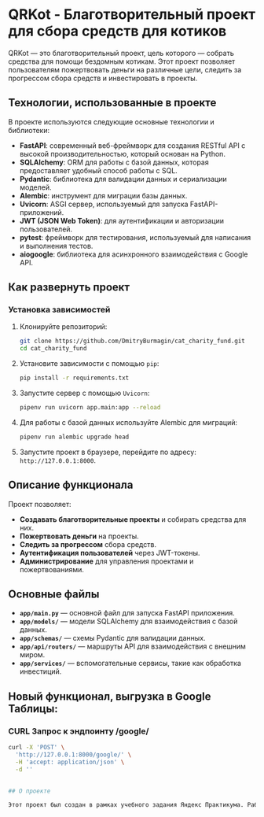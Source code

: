# QRKot - Благотворительный проект для сбора средств для котиков

QRKot — это благотворительный проект, цель которого — собрать средства для помощи бездомным котикам. Этот проект позволяет пользователям пожертвовать деньги на различные цели, следить за прогрессом сбора средств и инвестировать в проекты.

## Технологии, использованные в проекте

В проекте используются следующие основные технологии и библиотеки:

- **FastAPI**: современный веб-фреймворк для создания RESTful API с высокой производительностью, который основан на Python.
- **SQLAlchemy**: ORM для работы с базой данных, которая предоставляет удобный способ работы с SQL.
- **Pydantic**: библиотека для валидации данных и сериализации моделей.
- **Alembic**: инструмент для миграции базы данных.
- **Uvicorn**: ASGI сервер, используемый для запуска FastAPI-приложений.
- **JWT (JSON Web Token)**: для аутентификации и авторизации пользователей.
- **pytest**: фреймворк для тестирования, используемый для написания и выполнения тестов.
- **aiogoogle**: библиотека для асинхронного взаимодействия с Google API.

## Как развернуть проект

### Установка зависимостей

1. Клонируйте репозиторий:

    ```bash
    git clone https://github.com/DmitryBurmagin/cat_charity_fund.git
    cd cat_charity_fund
    ```

2. Установите зависимости с помощью `pip`:

    ```bash
    pip install -r requirements.txt
    ```

3. Запустите сервер с помощью `Uvicorn`:

    ```bash
    pipenv run uvicorn app.main:app --reload
    ```

4. Для работы с базой данных используйте Alembic для миграций:

    ```bash
    pipenv run alembic upgrade head
    ```

5. Запустите проект в браузере, перейдите по адресу: `http://127.0.0.1:8000`.

## Описание функционала

Проект позволяет:

- **Создавать благотворительные проекты** и собирать средства для них.
- **Пожертвовать деньги** на проекты.
- **Следить за прогрессом** сбора средств.
- **Аутентификация пользователей** через JWT-токены.
- **Администрирование** для управления проектами и пожертвованиями.

## Основные файлы

- **`app/main.py`** — основной файл для запуска FastAPI приложения.
- **`app/models/`** — модели SQLAlchemy для взаимодействия с базой данных.
- **`app/schemas/`** — схемы Pydantic для валидации данных.
- **`app/api/routers/`** — маршруты API для взаимодействия с внешним миром.
- **`app/services/`** — вспомогательные сервисы, такие как обработка инвестиций.


## Новый функционал, выгрузка в Google Таблицы: 

### CURL Запрос к эндпоинту /google/

```bash
curl -X 'POST' \
  'http://127.0.0.1:8000/google/' \
  -H 'accept: application/json' \
  -d ''
 

## О проекте

Этот проект был создан в рамках учебного задания Яндекс Практикума. Работу над проектом выполнил Бурмагин Дмитрий.


